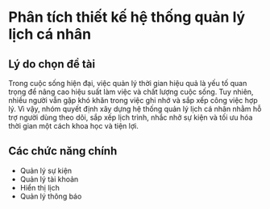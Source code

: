 # Phân tích thiết kế hệ thống quản lý lịch cá nhân
## Lý do chọn đề tài

Trong cuộc sống hiện đại, việc quản lý thời gian hiệu quả là yếu tố quan trọng để nâng cao hiệu suất làm việc và chất lượng cuộc sống. Tuy nhiên, nhiều người vẫn gặp khó khăn trong việc ghi nhớ và sắp xếp công việc hợp lý. Vì vậy, nhóm quyết định xây dựng hệ thống quản lý lịch cá nhân nhằm hỗ trợ người dùng theo dõi, sắp xếp lịch trình, nhắc nhở sự kiện và tối ưu hóa thời gian một cách khoa học và tiện lợi.
 ## Các chức năng chính
  - Quản lý sự kiện
  - Quản lý tài khoản
  - Hiển thị lịch
  - Quản lý thông báo
    
